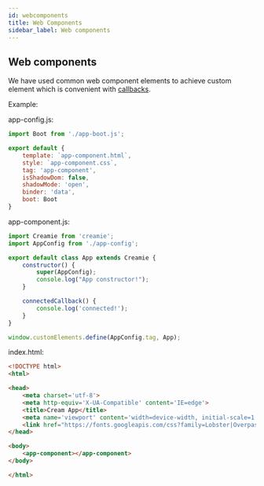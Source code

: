 ```yaml
---
id: webcomponents
title: Web Components
sidebar_label: Web components
---
```



## Web components

We have used common web component elements to achieve custom element which is convenient with [callbacks](https://developer.mozilla.org/en-US/docs/Web/Web_Components/Using_custom_elements).

Example:

app-config.js:

```javascript
import Boot from './app-boot.js';

export default {
    template: `app-component.html`,
    style: `app-component.css`,
    tag: 'app-component',
    isShadowDom: false,
    shadowMode: 'open',
    binder: 'data',
    boot: Boot
}
```

app-component.js:

```javascript
import Creamie from 'creamie';
import AppConfig from './app-config';

export default class App extends Creamie {
    constructor() {
        super(AppConfig);
        console.log("App constructor!");
    }

    connectedCallback() {
        console.log('connected!');
    }
}

window.customElements.define(AppConfig.tag, App);
```

index.html:

```html
<!DOCTYPE html>
<html>

<head>
    <meta charset='utf-8'>
    <meta http-equiv='X-UA-Compatible' content='IE=edge'>
    <title>Cream App</title>
    <meta name='viewport' content='width=device-width, initial-scale=1'>
    <link href="https://fonts.googleapis.com/css?family=Lobster|Overpass&display=swap" rel="stylesheet">
</head>

<body>
    <app-component></app-component>
</body>

</html>
```